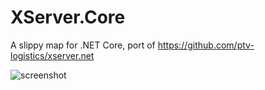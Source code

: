 # XServer.Core
A slippy map for .NET Core, port of https://github.com/ptv-logistics/xserver.net

![screenshot](https://rawcdn.githack.com/oliverheilig/XServer.Core/d42e7b0e5bc92e86a2db6890ec796ba12fc7a87b/Screenshot.jpg)

